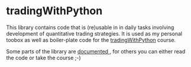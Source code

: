 # tradingWithPython

This library contains code that is (re)usable in in daily tasks involving development of quantitative trading strategies.
It is used as my personal toobox as well as boiler-plate code for the [tradingWithPython](http://www.tradingwithpython.com)
course.

Some parts of the library are [documented ](http://sjev.github.io/trading-with-python) , for others you can either read the code or take the course ;-)


